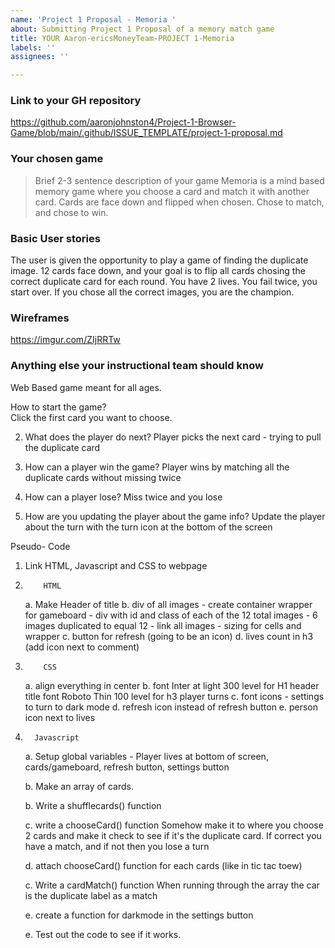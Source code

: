 ```yaml
---
name: 'Project 1 Proposal - Memoria '
about: Submitting Project 1 Proposal of a memory match game
title: YOUR Aaron-ericsMoneyTeam-PROJECT 1-Memoria
labels: ''
assignees: ''

---
```


### Link to your GH repository
https://github.com/aaronjohnston4/Project-1-Browser-Game/blob/main/.github/ISSUE_TEMPLATE/project-1-proposal.md
### Your chosen game 
> Brief 2-3 sentence description of your game
Memoria is a mind based memory game where you choose a card and match it with another card. Cards are face down and flipped when chosen. Chose to match, and chose to win.
### Basic User stories
The user is given the opportunity to play a game of finding the duplicate image. 12 cards face down, and your goal is to flip all cards chosing the correct duplicate card for each round. You have 2 lives. You fail twice, you start over. If you chose all the correct images, you are the champion. 
### Wireframes 
https://imgur.com/ZIjRRTw
### Anything else your instructional team should know
Web Based game meant for all ages.


How to start the game?  
Click the first card you want to choose.

2. What does the player do next?
Player picks the next card - trying to pull the duplicate card

3. How can a player win the game?
Player wins by matching all the duplicate cards without missing twice

4. How can a player lose?
Miss twice and you lose

5. How are you updating the player about the game info?
Update the player about the turn with the turn icon at the bottom of the screen



Pseudo- Code

1. Link HTML, Javascript and CSS to webpage

2.         HTML
    a. Make Header of title
    b. div of all images
        - create container wrapper for gameboard
        - div with id and class of each of the 12 total images
        - 6 images duplicated to equal 12
        - link all images 
        - sizing for cells and wrapper
    c. button for refresh (going to be an icon)
    d. lives count in h3 (add icon next to comment)


3.         CSS
    a. align everything in center
    b. font Inter at light 300 level for H1 header title
       font Roboto Thin 100 level for h3 player turns
    c. font icons - settings to turn to dark mode
    d. refresh icon instead of refresh button
    e. person icon next to lives




3.       Javascript

    a. Setup global variables - Player lives at bottom of screen, cards/gameboard, refresh button, settings button

    b. Make an array of cards.

    b. Write a shufflecards() function
    
    c. write a chooseCard() function
        Somehow make it to where you choose 2 cards and make it check to see if it's the duplicate card.
        If correct you have a match, and if not then you lose a turn

    d. attach chooseCard() function for each cards (like in tic tac toew)

    c. Write a cardMatch() function
        When running through the array the car is the duplicate label as a match

    e. create a function for darkmode in the settings button

    e. Test out the code to see if it works.


